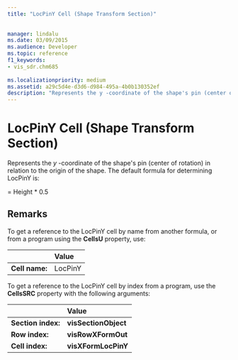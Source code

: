 ```yaml
---
title: "LocPinY Cell (Shape Transform Section)"
 
 
manager: lindalu
ms.date: 03/09/2015
ms.audience: Developer
ms.topic: reference
f1_keywords:
- vis_sdr.chm685
 
ms.localizationpriority: medium
ms.assetid: a29c5d4e-d3d6-d984-495a-4b0b130352ef
description: "Represents the y -coordinate of the shape's pin (center of rotation) in relation to the origin of the shape. The default formula for determining LocPinY is:"
---
```


# LocPinY Cell (Shape Transform Section)

Represents the  *y*  -coordinate of the shape's pin (center of rotation) in relation to the origin of the shape. The default formula for determining LocPinY is: 
  
= Height \* 0.5
  
## Remarks

To get a reference to the LocPinY cell by name from another formula, or from a program using the **CellsU** property, use: 
  
||Value |
|:-----|:-----|
| **Cell name:**  <br/> | LocPinY  <br/> |
   
To get a reference to the LocPinY cell by index from a program, use the **CellsSRC** property with the following arguments: 
  
||Value |
|:-----|:-----|
| **Section index:**  <br/> |**visSectionObject** <br/> |
| **Row index:**  <br/> |**visRowXFormOut** <br/> |
| **Cell index:**  <br/> |**visXFormLocPinY** <br/> |
   

